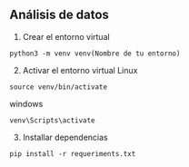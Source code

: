 ## Análisis de datos 

1. Crear el entorno virtual
```
python3 -m venv venv(Nombre de tu entorno)
```

2. Activar el entorno virtual
Linux
```
source venv/bin/activate
```
windows
```
venv\Scripts\activate
```

3. Installar dependencias
```
pip install -r requeriments.txt
```
